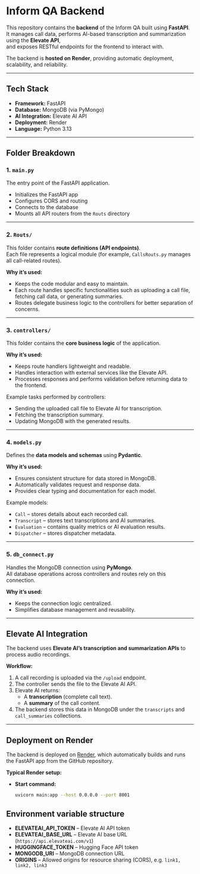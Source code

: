 # Inform QA Backend

This repository contains the **backend** of the Inform QA built using **FastAPI**.  
It manages call data, performs AI-based transcription and summarization using the **Elevate API**,  
and exposes RESTful endpoints for the frontend to interact with.

The backend is **hosted on Render**, providing automatic deployment, scalability, and reliability.

---

## Tech Stack

- **Framework:** FastAPI  
- **Database:** MongoDB (via PyMongo)  
- **AI Integration:** Elevate AI API  
- **Deployment:** Render  
- **Language:** Python 3.13  

---


## Folder Breakdown

### 1. `main.py`
The entry point of the FastAPI application.

- Initializes the FastAPI app  
- Configures CORS and routing  
- Connects to the database  
- Mounts all API routers from the `Routs` directory  

---

### 2. `Routs/`
This folder contains **route definitions (API endpoints)**.  
Each file represents a logical module (for example, `CallsRouts.py` manages all call-related routes).

**Why it’s used:**  
- Keeps the code modular and easy to maintain.  
- Each route handles specific functionalities such as uploading a call file, fetching call data, or generating summaries.  
- Routes delegate business logic to the controllers for better separation of concerns.

---

### 3. `controllers/`
This folder contains the **core business logic** of the application.

**Why it’s used:**  
- Keeps route handlers lightweight and readable.  
- Handles interaction with external services like the Elevate API.  
- Processes responses and performs validation before returning data to the frontend.

Example tasks performed by controllers:
- Sending the uploaded call file to Elevate AI for transcription.
- Fetching the transcription summary.
- Updating MongoDB with the generated results.

---

### 4. `models.py`
Defines the **data models and schemas** using **Pydantic**.

**Why it’s used:**  
- Ensures consistent structure for data stored in MongoDB.  
- Automatically validates request and response data.  
- Provides clear typing and documentation for each model.  

Example models:
- `Call` – stores details about each recorded call.  
- `Transcript` – stores text transcriptions and AI summaries.  
- `Evaluation` – contains quality metrics or AI evaluation results.  
- `Dispatcher` – stores dispatcher metadata.

---

### 5. `db_connect.py`
Handles the MongoDB connection using **PyMongo**.  
All database operations across controllers and routes rely on this connection.

**Why it’s used:**  
- Keeps the connection logic centralized.  
- Simplifies database management and reusability.

---

## Elevate AI Integration

The backend uses **Elevate AI’s transcription and summarization APIs** to process audio recordings.

**Workflow:**
1. A call recording is uploaded via the `/upload` endpoint.  
2. The controller sends the file to the Elevate AI API.  
3. Elevate AI returns:
   - A **transcription** (complete call text).  
   - A **summary** of the call content.  
4. The backend stores this data in MongoDB under the `transcripts` and `call_summaries` collections.

---

## Deployment on Render

The backend is deployed on [Render](https://render.com), which automatically builds and runs the FastAPI app from the GitHub repository.

**Typical Render setup:**
- **Start command:**  
  ```bash
  uvicorn main:app --host 0.0.0.0 --port 8001

## Environment variable structure
- **ELEVATEAI_API_TOKEN** – Elevate AI API token  
- **ELEVATEAI_BASE_URL** – Elevate AI base URL (`https://api.elevateai.com/v1`)  
- **HUGGINGFACE_TOKEN** – Hugging Face API token  
- **MONGODB_URI** – MongoDB connection URL  
- **ORIGINS** – Allowed origins for resource sharing (CORS), e.g. `link1, link2, link3`


